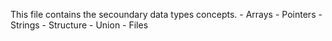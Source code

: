 This file contains the secoundary data types concepts.
	- Arrays
	- Pointers
	- Strings
	- Structure
	- Union
	- Files
